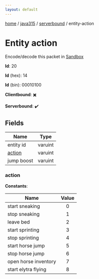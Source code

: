 ```yaml
---
layout: default
---
```


[home](/)  /  [java315](/protocol/java315)  /  [serverbound](/protocol/java315/serverbound)  /  entity-action

# Entity action

Encode/decode this packet in [Sandbox](../../../sandbox/java315#Serverbound.EntityAction)

**Id**: 20

**Id** (hex): 14

**Id** (bin): 00010100

**Clientbound**: ✖️

**Serverbound**: ✔️

## Fields

Name | Type
---|---
entity id | varuint
[action](#action) | varuint
jump boost | varuint

### action

**Constants**:

Name | Value
---|:---:
start sneaking | 0
stop sneaking | 1
leave bed | 2
start sprinting | 3
stop sprinting | 4
start horse jump | 5
stop horse jump | 6
open horse inventory | 7
start elytra flying | 8
